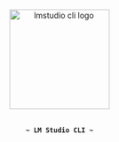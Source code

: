 <p align="center">
  <br/>
  <picture> 
    <source media="(prefers-color-scheme: dark)" srcset="https://files.lmstudio.ai/lms-dark.png">
    <source media="(prefers-color-scheme: light)" srcset="https://files.lmstudio.ai/lms-light.png">
    <img alt="lmstudio cli logo" src="https://files.lmstudio.ai/lms-light.png" width="180">
  </picture>
  <br/>
  <br/>
</p>

<p align="center"><code align="center"><b>~ LM Studio CLI ~</b></code></p>
